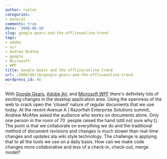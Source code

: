 ```yaml
---
author: rvelez
categories:
- General
comments: true
date: '2008-06-16'
slug: google-gears-and-the-offlineonline-trend
tags:
- adobe
- air
- Andrew McAfee
- google
- Microsoft
- WPF
title: Google Gears and the offline/online trend
url: /2008/06/16/google-gears-and-the-offlineonline-trend
wordpress_id: 46
---
```



With [Google Gears](http://code.google.com/support/bin/answer.py?answer=69197&topic=11629), [Adobe Air](http://labs.adobe.com/technologies/air/), and [Microsoft WPF](http://msdn2.microsoft.com/en-us/netframework/aa663326.aspx) there's definitely lots of exciting changes in the desktop application area. Using the openness of the web to crack open the 'closed' nature of regular documents that we use today. At the recent Avenue A | Razorfish Enterprise Solutions summit, Andrew McAfee asked the audience who works on documents alone. Only one person in the room of 70  people raised the hand (still not sure why:)). The point is that we collaborate on everything we do and the traditional method of document revisions and changes is much slower than real-time changes and updates ala wiki style technology. The challenge is applying that to all the tools we use on a daily basis. How can we make code changes more collaborative and less of a check-in, check-out, merge model?
